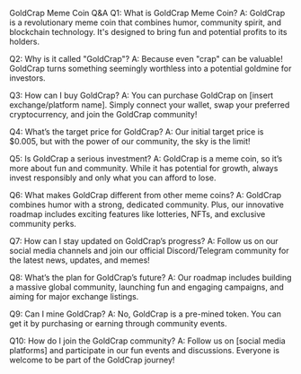 GoldCrap Meme Coin Q&A
Q1: What is GoldCrap Meme Coin?
A: GoldCrap is a revolutionary meme coin that combines humor, community spirit, and blockchain technology. It's designed to bring fun and potential profits to its holders.

Q2: Why is it called "GoldCrap"?
A: Because even "crap" can be valuable! GoldCrap turns something seemingly worthless into a potential goldmine for investors.

Q3: How can I buy GoldCrap?
A: You can purchase GoldCrap on [insert exchange/platform name]. Simply connect your wallet, swap your preferred cryptocurrency, and join the GoldCrap community!

Q4: What’s the target price for GoldCrap?
A: Our initial target price is $0.005, but with the power of our community, the sky is the limit!

Q5: Is GoldCrap a serious investment?
A: GoldCrap is a meme coin, so it’s more about fun and community. While it has potential for growth, always invest responsibly and only what you can afford to lose.

Q6: What makes GoldCrap different from other meme coins?
A: GoldCrap combines humor with a strong, dedicated community. Plus, our innovative roadmap includes exciting features like lotteries, NFTs, and exclusive community perks.

Q7: How can I stay updated on GoldCrap’s progress?
A: Follow us on our social media channels and join our official Discord/Telegram community for the latest news, updates, and memes!

Q8: What’s the plan for GoldCrap’s future?
A: Our roadmap includes building a massive global community, launching fun and engaging campaigns, and aiming for major exchange listings.

Q9: Can I mine GoldCrap?
A: No, GoldCrap is a pre-mined token. You can get it by purchasing or earning through community events.

Q10: How do I join the GoldCrap community?
A: Follow us on [social media platforms] and participate in our fun events and discussions. Everyone is welcome to be part of the GoldCrap journey!

